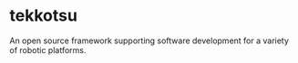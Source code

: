 # tekkotsu
An open source framework supporting software development for a variety of robotic platforms. 
